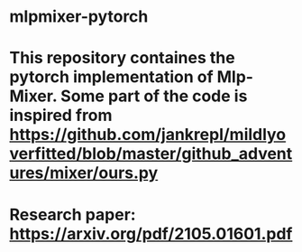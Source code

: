 # mlpmixer-pytorch
# This repository containes the pytorch implementation of Mlp-Mixer. Some part of the code is inspired from https://github.com/jankrepl/mildlyoverfitted/blob/master/github_adventures/mixer/ours.py

# Research paper: https://arxiv.org/pdf/2105.01601.pdf